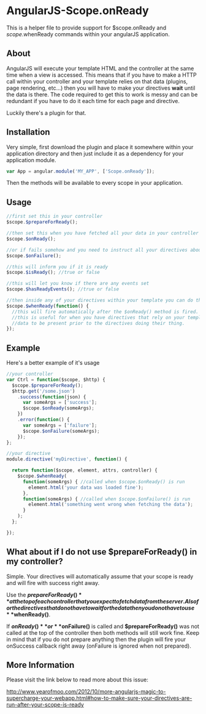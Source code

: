 # AngularJS-Scope.onReady

This is a helper file to provide support for $scope.onReady and $scope.$whenReady commands within your angularJS application.


## About

AngularJS will execute your template HTML and the controller at the same time when a view is accessed. This means that if you
have to make a HTTP call within your controller and your template relies on that data (plugins, page rendering, etc...) then
you will have to make your directives **wait** until the data is there. The code required to get this to work is messy and can
be redundant if you have to do it each time for each page and directive.

Luckily there's a plugin for that.


## Installation

Very simple, first download the plugin and place it somewhere within your application directory and then
just include it as a dependency for your application module.

```javascript
var App = angular.module('MY_APP', ['Scope.onReady']);
```

Then the methods will be available to every scope in your application.


## Usage

```javascript
//first set this in your controller
$scope.$prepareForReady();

//then set this when you have fetched all your data in your controller
$scope.$onReady();

//or if fails somehow and you need to instruct all your directives about it
$scope.$onFailure();

//this will inform you if it is ready
$scope.$isReady(); //true or false

//this will let you know if there are any events set
$scope.$hasReadyEvents(); //true or false

//then inside any of your directives within your template you can do this
$scope.$whenReady(function() {
  //this will fire automatically after the $onReady() method is fired.
  //this is useful for when you have directives that rely on your template
  //data to be present prior to the directives doing their thing.
});
```


## Example

Here's a better example of it's usage
```javascript
//your controller
var Ctrl = function($scope, $http) {
  $scope.$prepareForReady();
  $http.get('/some.json')
    .success(function(json) {
      var someArgs = ['success'];
      $scope.$onReady(someArgs);
    })
    .error(function() {
      var someArgs = ['failure'];
      $scope.$onFailure(someArgs);
    });
};

//your directive
module.directive('myDirective', function() {

  return function($scope, element, attrs, controller) {
    $scope.$whenReady(
      function(someArgs) { //called when $scope.$onReady() is run
        element.html('your data was loaded fine');
      },
      function(someArgs) { //called when $scope.$onFailure() is run
        element.html('something went wrong when fetching the data');
      }
    );
  };

});
```


## What about if I do not use **$prepareForReady()** in my controller?

Simple. Your directives will automatically assume that your scope is ready and will fire with success right away.

Use the **$prepareForReady()** at the top of each controller that you expect to fetch data from the server. Also for the directives
that do not have to wait for the data then you do not have to use **$whenReady()**.

If **$onReady()** or **$onFailure()** is called and **$prepareForReady()** was not called at the top of the controller then
both methods will still work fine. Keep in mind that if you do not prepare anything then the plugin will fire your onSuccess
callback right away (onFailure is ignored when not prepared).


## More Information

Please visit the link below to read more about this issue:

http://www.yearofmoo.com/2012/10/more-angularjs-magic-to-supercharge-your-webapp.html#how-to-make-sure-your-directives-are-run-after-your-scope-is-ready
